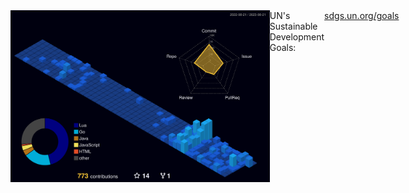<div style="display: flex;">
  <img src="./profile-3d-contrib/profile-night-view.svg" alt="lavantien profile's gitblock" title="lavantien profile's gitblock" height="275" style="float: left" />
  <a style="float: left">  UN's Sustainable Development Goals: <a href="https://sdgs.un.org/goals" target=”_blank”>sdgs.un.org/goals</a></a>
</div>
